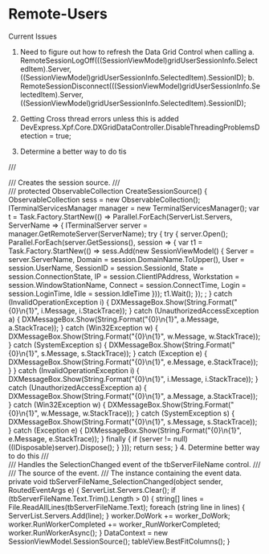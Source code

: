 Remote-Users
============
Current Issues

1. Need to figure out how to refresh the Data Grid Control when calling 
    a. RemoteSessionLogOff(((SessionViewModel)gridUserSessionInfo.SelectedItem).Server, ((SessionViewModel)gridUserSessionInfo.SelectedItem).SessionID);
    b. RemoteSessionDisconnect(((SessionViewModel)gridUserSessionInfo.SelectedItem).Server, ((SessionViewModel)gridUserSessionInfo.SelectedItem).SessionID);
   
2. Getting Cross thread errors unless this is added
    DevExpress.Xpf.Core.DXGridDataController.DisableThreadingProblemsDetection = true;
3. Determine a better way to do tis

/// <summary>
            /// Creates the session source.
            /// </summary>
            /// <returns></returns>
            protected ObservableCollection<SessionViewModel> CreateSessionSource() {
                ObservableCollection<SessionViewModel> sess = new ObservableCollection<SessionViewModel>();
                ITerminalServicesManager manager = new TerminalServicesManager();
                var t = Task.Factory.StartNew(() => Parallel.ForEach(ServerList.Servers, ServerName => {
                    ITerminalServer server = manager.GetRemoteServer(ServerName);
                    try {
                        try {
                            server.Open();
                            Parallel.ForEach(server.GetSessions(), session => {
                                var t1 = Task.Factory.StartNew(() => sess.Add(new SessionViewModel() { Server = server.ServerName, Domain = session.DomainName.ToUpper(), User = session.UserName, SessionID = session.SessionId, State = session.ConnectionState, IP = session.ClientIPAddress, Workstation = session.WindowStationName, Connect = session.ConnectTime, Login = session.LoginTime, Idle = session.IdleTime }));
                                t1.Wait();
                            });
                            ;
                        }
                        catch (InvalidOperationException i) {
                            DXMessageBox.Show(String.Format("{0}\\n{1}", i.Message, i.StackTrace));
                        }
                        catch (UnauthorizedAccessException a) {
                            DXMessageBox.Show(String.Format("{0}\\n{1}", a.Message, a.StackTrace));
                        }
                        catch (Win32Exception w) {
                            DXMessageBox.Show(String.Format("{0}\\n{1}", w.Message, w.StackTrace));
                        }
                        catch (SystemException s) {
                            DXMessageBox.Show(String.Format("{0}\\n{1}", s.Message, s.StackTrace));
                        }
                        catch (Exception e) {
                            DXMessageBox.Show(String.Format("{0}\\n{1}", e.Message, e.StackTrace));
                        }
                    }
                    catch (InvalidOperationException i) {
                        DXMessageBox.Show(String.Format("{0}\\n{1}", i.Message, i.StackTrace));
                    }
                    catch (UnauthorizedAccessException a) {
                        DXMessageBox.Show(String.Format("{0}\\n{1}", a.Message, a.StackTrace));
                    }
                    catch (Win32Exception w) {
                        DXMessageBox.Show(String.Format("{0}\\n{1}", w.Message, w.StackTrace));
                    }
                    catch (SystemException s) {
                        DXMessageBox.Show(String.Format("{0}\\n{1}", s.Message, s.StackTrace));
                    }
                    catch (Exception e) {
                        DXMessageBox.Show(String.Format("{0}\\n{1}", e.Message, e.StackTrace));
                    }
                    finally {
                        if (server != null)
                            ((IDisposable)server).Dispose();
                    }
                })); 
                return sess;
            }
4. Determine better way to do this
/// <summary>
        /// Handles the SelectionChanged event of the tbServerFileName control.
        /// </summary>
        /// <param name="sender">The source of the event.</param>
        /// <param name="e">The <see cref="RoutedEventArgs"/> instance containing the event data.</param>
        private void tbServerFileName_SelectionChanged(object sender, RoutedEventArgs e) {
            ServerList.Servers.Clear();
            if (tbServerFileName.Text.Trim().Length > 0) {
                string[] lines = File.ReadAllLines(tbServerFileName.Text);
                foreach (string line in lines) {
                    ServerList.Servers.Add(line);
                }
                worker.DoWork += worker_DoWork;
                worker.RunWorkerCompleted += worker_RunWorkerCompleted;
                worker.RunWorkerAsync();
            }
            DataContext = new SessionViewModel.SessionSource();
            tableView.BestFitColumns();
        }
